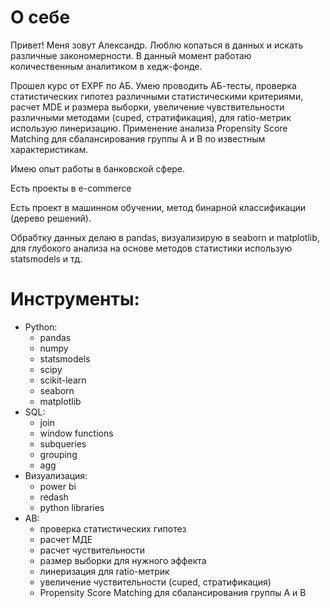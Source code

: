 # О себе
Привет! Меня зовут Александр. 
Люблю копаться в данных и искать различные закономерности.
В данный момент работаю количественным аналитиком в хедж-фонде.

Прошел курс от EXPF по АБ.
Умею проводить АБ-тесты, проверка статистических гипотез различными статистическими критериями, расчет MDE и размера выборки, увеличение чувствительности различными методами (cuped, стратификация), для ratio-метрик использую линеризацию. Применение анализа Propensity Score Matching для сбалансирования группы A и B по известным характеристикам.

Имею опыт работы в банковской сфере.

Есть проекты в e-commerce

Есть проект в машинном обучении, метод бинарной классификации (дерево решений).

Обрабтку данных делаю в pandas, визуализирую в seaborn и matplotlib, для глубокого анализа на основе методов статистики использую statsmodels и тд.

# Инструменты:
* Python:
  * pandas
  * numpy
  * statsmodels
  * scipy
  * scikit-learn
  * seaborn
  * matplotlib
* SQL:
  * join
  * window functions
  * subqueries
  * grouping
  * agg
* Визуализация:
  * power bi
  * redash
  * python libraries
* AB:
  * проверка статистических гипотез
  * расчет МДЕ
  * расчет чуствительности
  * размер выборки для нужного эффекта
  * линеризация для ratio-метрик
  * увеличение чуствительности (cuped, стратификация)
  * Propensity Score Matching для сбалансирования группы A и B
